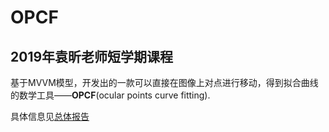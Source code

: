 # OPCF

## 2019年袁昕老师短学期课程

基于MVVM模型，开发出的一款可以直接在图像上对点进行移动，得到拟合曲线的数学工具——**OPCF**(ocular points curve fitting).

具体信息见[总体报告](https://github.com/Yao-Shao/Experiment/blob/master/Doc/%E7%9B%B4%E8%A7%82%E8%AE%BE%E7%82%B9%E6%9B%B2%E7%BA%BF%E6%8B%9F%E5%90%88%E6%80%BB%E6%8A%A5%E5%91%8A.md)

